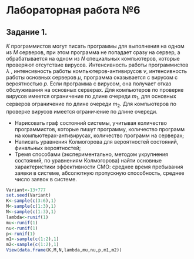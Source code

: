 # Лабораторная работа №6

## Задание 1.

$K$ программистов могут писать программы для выполнения на одном из $M$
 серверов, при этом программа не попадает сразу на сервер, а обрабатывается на одном из $N$ специальных компьютеров, которые проверяют отсутствие вирусов. Интенсивность работы программистов $\lambda$
, интенсивность работы компьютеров-антивирусов $\nu$, интенсивность работы основных серверов $\mu$, программа оказывается с вирусом с вероятностью $p$. Если программа с вирусом, она получает отказ обслуживания на основных серверах. Для компьютеров по проверке вирусов имеется ограничение по длине очереди $m_1$, для основных серверов ограничение по длине очереди $m_2$. Для компьютеров по проверке вирусов имеется ограничение по длине очереди.

- Нарисовать граф состояний системы, учитывая количество программистов, которые пишут программу, количество программ на компьютерах-антивирусах, количество программ на серверах;
- Написать уравнения Колмогорова для вероятностей состояний, финальных вероятностей;
- Тремя способами (экспериментально, методом укрупнения состояний, по уравнениям Колмогорова) найти основные характеристики эффективности СМО: среднее время пребывания заявки в системе, абсолютную пропускную способность, среднее число заявок в системе.
 
```R
Variant<-13+777
set.seed(Variant)
K<-sample(c(3:6),1)
M<-sample(c(1:3),1)
N<-sample(c(1:3),1)
lambda<-runif(1)
mu<-runif(1)
nu<-runif(1)
p<-runif(1)
m1<-sample(c(1:2),1)
m2<-sample(c(1:2),1)
View(data.frame(K,M,N,lambda,mu,nu,p,m1,m2))
```
